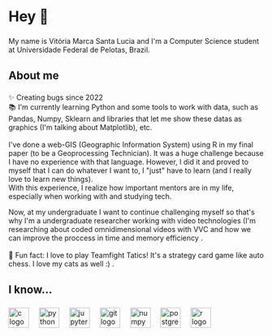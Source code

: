 <h1 align="left">Hey 👋 </h1>

###

<p align="left">My name is Vitória Marca Santa Lucia and I'm a Computer Science student at Universidade Federal de Pelotas, Brazil.</p>

###

<h2 align="left">About me</h2>

###

<p align="left">✨ Creating bugs since 2022<br>📚 I'm currently learning Python and some tools to work with data, such as Pandas, Numpy, Sklearn and libraries that let me show these datas as graphics (I'm talking about Matplotlib), etc. <br><br>I've done a web-GIS (Geographic Information System) using R in my final paper (to be a Geoprocessing Technician). It was a huge challenge because I have no experience with that language. However, I did it and proved to myself that I can do whatever I want to, I "just" have to learn (and I really love to learn new things). <br>With this experience, I realize how important mentors are in my life, especially when working with and studying tech. 
<p align="left">Now, at my undergraduate I want to continue challenging myself so that's why I'm a undergraduate researcher working with video technologies (I'm researching about coded omnidimensional videos with VVC and how we can improve the proccess in time and memory efficiency .<br><br>🎲 Fun fact: I love to play Teamfight Tatics! It's a strategy card game like auto chess. I love my cats as well :) .</p>

###

<h2 align="left">I know...</h2>

###

<div align="left">
  <img src="https://cdn.jsdelivr.net/gh/devicons/devicon/icons/c/c-original.svg" height="40" alt="c logo"  />
  <img width="12" />
  <img src="https://cdn.jsdelivr.net/gh/devicons/devicon/icons/python/python-original.svg" height="40" alt="python logo"  />
  <img width="12" />
  <img src="https://cdn.jsdelivr.net/gh/devicons/devicon/icons/jupyter/jupyter-original.svg" height="40" alt="jupyter logo"  />
  <img width="12" />
  <img src="https://cdn.jsdelivr.net/gh/devicons/devicon/icons/git/git-original.svg" height="40" alt="git logo"  />
  <img width="12" />
  <img src="https://cdn.jsdelivr.net/gh/devicons/devicon/icons/numpy/numpy-original.svg" height="40" alt="numpy logo"  />
  <img width="12" />
  <img src="https://cdn.jsdelivr.net/gh/devicons/devicon/icons/postgresql/postgresql-original.svg" height="40" alt="postgresql logo"  />
  <img width="12" />
  <img src="https://cdn.jsdelivr.net/gh/devicons/devicon/icons/r/r-original.svg" height="40" alt="r logo"  />
</div>

###
